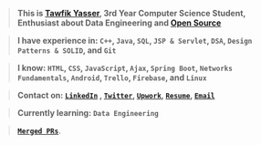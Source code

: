 > <strong>This is <strong><a href="https://www.linkedin.com/in/tawfikyasser">Tawfik Yasser</a></strong>, 3rd Year Computer Science Student, Enthusiast about <strong>Data Engineering</strong> and <strong><a href="https://github.com/pulls?q=is%3Apr+author%3ATawfikYasser+archived%3Afalse+is%3Aclosed+is%3Amerged">Open Source</a></strong></strong>

> <strong>I have experience in: `C++`, `Java`, `SQL`, `JSP & Servlet`, `DSA`, `Design Patterns & SOLID`, and `Git`</strong>

> <strong>I know: `HTML`, `CSS`, `JavaScript`, `Ajax`, `Spring Boot`, `Networks Fundamentals`, `Android`, `Trello`, `Firebase`, and `Linux`</strong>

> <strong>Contact on: [`LinkedIn`](https://www.linkedin.com/in/tawfikyasser/) , [`Twitter`](https://twitter.com/dtetwk), [`Upwork`](https://www.upwork.com/o/profiles/users/~0153b17a33b0226c96/), [`Resume`](https://tawfikyasser.github.io/ty-resume/), [`Email`](mailto:tawfekyassertawfek@gmail.com)</strong>

> <strong>Currently learning: `Data Engineering`</strong>

> <strong>[`Merged PRs`](https://github.com/pulls?q=is%3Apr+author%3ATawfikYasser+archived%3Afalse+is%3Aclosed+is%3Amerged)</strong>.
